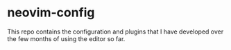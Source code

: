 # neovim-config

This repo contains the configuration and plugins that I have developed over the few months of using the editor so far.
